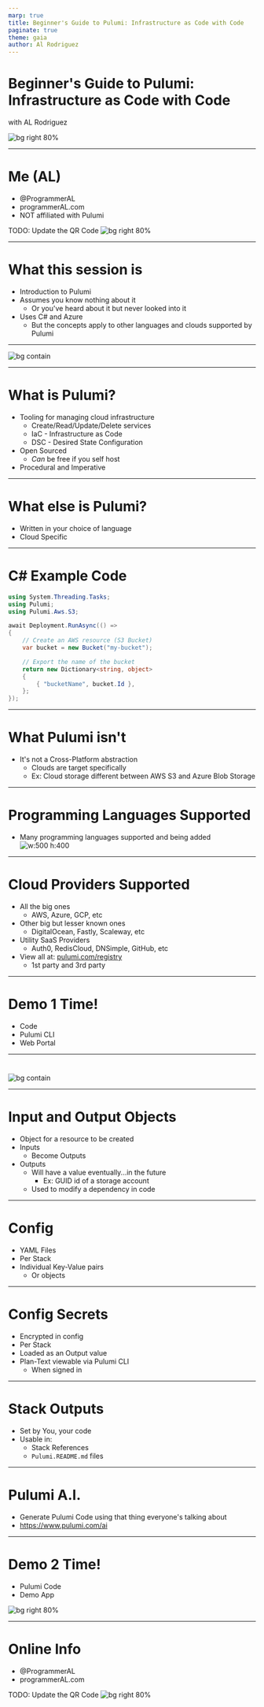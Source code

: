 ```yaml
---
marp: true
title: Beginner's Guide to Pulumi: Infrastructure as Code with Code
paginate: true
theme: gaia
author: Al Rodriguez
---
```


# Beginner's Guide to Pulumi: Infrastructure as Code with Code

with AL Rodriguez

![bg right 80%](presentation-images/presentation_link_qrcode.png)

---

# Me (AL)

- @ProgrammerAL
- programmerAL.com
- NOT affiliated with Pulumi

TODO: Update the QR Code
![bg right 80%](presentation-images/presentation_link_qrcode.png)

---

# What this session is

- Introduction to Pulumi
- Assumes you know nothing about it
  - Or you've heard about it but never looked into it
- Uses C# and Azure
  - But the concepts apply to other languages and clouds supported by Pulumi

---

![bg contain](presentation-images/padme-meme.jpg)

---

# What is Pulumi?

- Tooling for managing cloud infrastructure
  - Create/Read/Update/Delete services
  - IaC - Infrastructure as Code
  - DSC - Desired State Configuration
- Open Sourced
  - _Can_ be free if you self host
- Procedural and Imperative

---

# What else is Pulumi?

- Written in your choice of language
- Cloud Specific

---

# C# Example Code

```csharp
using System.Threading.Tasks;
using Pulumi;
using Pulumi.Aws.S3;

await Deployment.RunAsync(() =>
{
    // Create an AWS resource (S3 Bucket)
    var bucket = new Bucket("my-bucket");

    // Export the name of the bucket
    return new Dictionary<string, object>
    {
        { "bucketName", bucket.Id },
    };
});
```

---

# What Pulumi isn't

- It's not a Cross-Platform abstraction
  - Clouds are target specifically
  - Ex: Cloud storage different between AWS S3 and Azure Blob Storage

---

# Programming Languages Supported

- Many programming languages supported and being added
  ![w:500 h:400](presentation-images/pulumi-languages-and-sdks.png)

---

# Cloud Providers Supported

- All the big ones
  - AWS, Azure, GCP, etc
- Other big but lesser known ones
  - DigitalOcean, Fastly, Scaleway, etc
- Utility SaaS Providers
  - Auth0, RedisCloud, DNSimple, GitHub, etc
- View all at: [pulumi.com/registry](https://www.pulumi.com/registry)
  - 1st party and 3rd party

---

# Demo 1 Time!

- Code
- Pulumi CLI
- Web Portal

---

#

![bg contain](presentation-images/pulumi-state-flow.png)

---

# Input and Output Objects

- Object for a resource to be created
- Inputs
  - Become Outputs
- Outputs
  - Will have a value eventually...in the future
    - Ex: GUID id of a storage account
  - Used to modify a dependency in code

---

# Config

- YAML Files
- Per Stack
- Individual Key-Value pairs
  - Or objects

---

# Config Secrets

- Encrypted in config
- Per Stack
- Loaded as an Output value
- Plan-Text viewable via Pulumi CLI
  - When signed in

---

# Stack Outputs

- Set by You, your code
- Usable in:
  - Stack References
  - `Pulumi.README.md` files

---

# Pulumi A.I.

- Generate Pulumi Code using that thing everyone's talking about
- https://www.pulumi.com/ai

---

# Demo 2 Time!

- Pulumi Code
- Demo App

![bg right 80%](diagrams/demo-app.svg)

---

# Online Info

- @ProgrammerAL
- programmerAL.com

TODO: Update the QR Code
![bg right 80%](presentation-images/presentation_link_qrcode.png)
